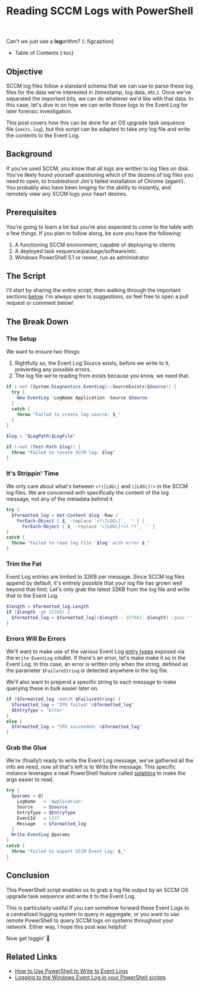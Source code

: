 ﻿---
layout: post
title: Reading SCCM Logs with PowerShell
image: /assets/img/blog/logs.png
description: >
  How to write SCCM logs to the Event Log.
tags: [dev, SCCM, windows, powershell]
---

Can't we just use a **log**arithm?
{:.figcaption}

- Table of Contents
{:toc}

## Objective

SCCM log files follow a standard schema that we can use to parse these
log files for the data we're interested in (timestamp, log data, etc.). Once
we've separated the important bits, we can do whatever we'd like with that data.
In this case, let's dive in on how we can write those logs to the Event Log for
later forensic investigation.

This post covers how this can be done for an OS upgrade task sequence file
(`smsts.log`), but this script can be adapted to take *any* log file and write
the contents to the Event Log.

## Background

If you've used SCCM, you know that all logs are written to log files on disk.
You've likely found yourself questioning which of the dozens of log files you
need to open, to troubleshoot Jim's failed installation of Chrome (again!). You
probably also have been longing for the ability to instantly, and remotely view
any SCCM logs your heart desires.

## Prerequisites

You’re going to learn a lot but you’re also expected to come to the table with
a few things. If you plan to follow along, be sure you have the following:

1. A functioning SCCM environment, capable of deploying to clients
1. A deployed task sequence/package/software/etc.
1. Windows PowerShell 5.1 or newer, run as administrator

## The Script

I'll start by sharing the entire script, then walking through the important
sections [below](#the-break-down). I'm always open to suggestions, so feel free to open a pull
request or comment below!

<script src="http://gist-it.appspot.com/https://github.com/TsekNet/PowerShell/blob/master/SCCMLogs/Write-SCCMLogs.ps1?footer=minimal"></script>

## The Break Down

### The Setup

We want to ensure two things:

1. Rightfully so, the Event Log Source exists, before we write to it, preventing
any possible errors.
1. The log file we're reading from exists because you know, we need
that.

```powershell
if (-not [System.Diagnostics.EventLog]::SourceExists($Source)) {
  try {
    New-EventLog -LogName Application -Source $Source
  }
  catch {
    throw "Failed to create log source: $_"
  }
}

$log = "$LogPath\$LogFile"

if (-not (Test-Path $log)) {
  throw "Failed to locate SCCM log: $log"
}
```

### It's Strippin' Time

We only care about what's between `<!\[LOG\[` and `\]LOG\]!>` in the SCCM log
files. We are concerned with specifically the content of the log message, not
any of the metadata behind it.

```powershell
try {
  $formatted_log = Get-Content $log -Raw |
    ForEach-Object { $_ -replace '<!\[LOG\[', '' } |
      ForEach-Object { $_ -replace '\]LOG\]!>(.*)', '' }
}
catch {
  throw "Failed to read log file '$log' with error $_"
}
```

### Trim the Fat

Event Log entries are limited to 32KB per message. Since SCCM log files append
by default, it's entirely possible that your log file has grown well beyond that
limit. Let's only grab the latest 32KB from the log file and write that to the
Event Log.

```powershell
$length = $formatted_log.Length
if ($length -gt 32766) {
  $formatted_log = $formatted_log[($length - 32766)..$length] -join ''
}
```

### Errors Will Be Errors

We'll want to make use of the various Event Log [entry
types](https://docs.microsoft.com/en-us/dotnet/api/system.diagnostics.eventlogentrytype?view=dotnet-plat-ext-3.1)
exposed via the `Write-EventLog` cmdlet. If there's an error, let's make make it
so in the Event Log. In this case, an error is written only when the string,
defined as the parameter `$FailureString` is detected anywhere in the log file.

We'll also want to prepend a specific string to each message to make querying
these in bulk easier later on.

```powershell
if ($formatted_log -match $FailureString) {
  $formatted_log = "IPU failed:`n$formatted_log"
  $EntryType = 'Error'
}
else {
  $formatted_log = "IPU succeeded:`n$formatted_log"
}
```

### Grab the Glue

We're (finally!) ready to write the Event Log message, we've gathered all the
info we need, now all that's left is to Write the message. This specific
instance leverages a neat PowerShell feature called
[splatting](https://docs.microsoft.com/en-us/powershell/module/microsoft.powershell.core/about/about_splatting?view=powershell-7)
to make the args easier to read.

```powershell
try {
  $params = @{
    LogName   = 'Application'
    Source    = $Source
    EntryType = $EntryType
    EventId   = 1337
    Message   = $formatted_log
  }
  Write-EventLog @params
}
catch {
  throw "Failed to export SCCM Event Log: $_"
}
```

## Conclusion

This PowerShell script enables us to grab a log file output by an SCCM OS
upgrade task sequence and write it to the Event Log.

This is particularly useful if you can somehow forward these Event Logs to a
centralized logging system to query in aggregate, or you want to use remote
PowerShell to query SCCM logs on systems throughout your network. Either way, I
hope this post was helpful!

Now get loggin' 📝

## Related Links

- [How to Use PowerShell to Write to Event Logs](https://devblogs.microsoft.com/scripting/how-to-use-powershell-to-write-to-event-logs/)
- [Logging to the Windows Event Log in your PowerShell scripts](https://4sysops.com/archives/logging-to-the-windows-event-log-in-your-powershell-scripts/)